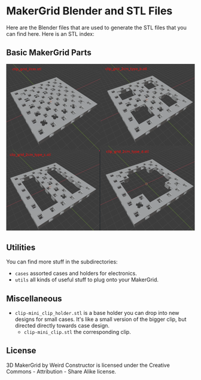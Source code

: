 # MakerGrid Blender and STL Files

Here are the Blender files that are used to generate the
STL files that you can find here. Here is an STL index:

## Basic MakerGrid Parts

![MakerGrid Overview](../res/maker_grid_overview.png)

## Utilities

You can find more stuff in the subdirectories:

- `cases` assorted cases and holders for electronics.
- `utils` all kinds of useful stuff to plug onto your MakerGrid.

## Miscellaneous 

- `clip-mini_clip_holder.stl` is a base holder you can drop into new designs
for small cases. It's like a small version of the bigger clip, but directed
directly towards case design.
    - `clip-mini_clip.stl` the corresponding clip.

## License

3D MakerGrid by Weird Constructor is licensed under the
Creative Commons - Attribution - Share Alike license.
